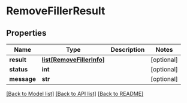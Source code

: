 # RemoveFillerResult

## Properties
Name | Type | Description | Notes
------------ | ------------- | ------------- | -------------
**result** | [**list[RemoveFillerInfo]**](RemoveFillerInfo.md) |  | [optional] 
**status** | **int** |  | [optional] 
**message** | **str** |  | [optional] 

[[Back to Model list]](../README.md#documentation-for-models) [[Back to API list]](../README.md#documentation-for-api-endpoints) [[Back to README]](../README.md)

